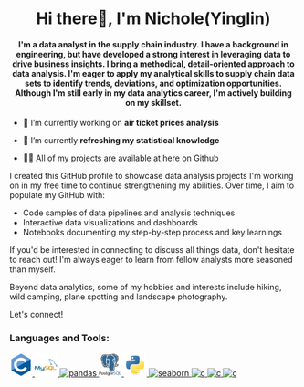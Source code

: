 <h1 align="center">Hi there👋, I'm Nichole(Yinglin)</h1>
<h4 align="center">I'm a data analyst in the supply chain industry. I have a background in engineering, but have developed a strong interest in leveraging data to drive business insights. I bring a methodical, detail-oriented approach to data analysis. 
  I'm eager to apply my analytical skills to supply chain data sets to identify trends, deviations, and optimization opportunities. Although I'm still early in my data analytics career, I'm actively building on my skillset. </h5>

- 🔭 I’m currently working on **air ticket prices analysis**

- 🌱 I’m currently **refreshing my statistical knowledge**

- 👨‍💻 All of my projects are available at here on Github

I created this GitHub profile to showcase data analysis projects I'm working on in my free time to continue strengthening my abilities. Over time, I aim to populate my GitHub with:

- Code samples of data pipelines and analysis techniques
- Interactive data visualizations and dashboards
- Notebooks documenting my step-by-step process and key learnings

If you'd be interested in connecting to discuss all things data, don't hesitate to reach out! I'm always eager to learn from fellow analysts more seasoned than myself.

Beyond data analytics, some of my hobbies and interests include hiking, wild camping, plane spotting and landscape photography.

Let's connect!

<h3 align="left">Languages and Tools:</h3>
<p align="left"> <a href="https://www.cprogramming.com/" target="_blank" rel="noreferrer"> <img src="https://raw.githubusercontent.com/devicons/devicon/master/icons/c/c-original.svg" alt="c" width="40" height="40"/> </a> <a href="https://www.mysql.com/" target="_blank" rel="noreferrer"> <img src="https://raw.githubusercontent.com/devicons/devicon/master/icons/mysql/mysql-original-wordmark.svg" alt="mysql" width="40" height="40"/> </a> <a href="https://pandas.pydata.org/" target="_blank" rel="noreferrer"> <img src="https://upload.wikimedia.org/wikipedia/commons/e/ed/Pandas_logo.svg" alt="pandas" width="40" height="40"/> </a> <a href="https://www.postgresql.org" target="_blank" rel="noreferrer"> <img src="https://raw.githubusercontent.com/devicons/devicon/master/icons/postgresql/postgresql-original-wordmark.svg" alt="postgresql" width="40" height="40"/> </a> <a href="https://www.python.org" target="_blank" rel="noreferrer"> <img src="https://raw.githubusercontent.com/devicons/devicon/master/icons/python/python-original.svg" alt="python" width="40" height="40"/> </a> <a href="https://seaborn.pydata.org/" target="_blank" rel="noreferrer"> <img src="https://seaborn.pydata.org/_images/logo-mark-lightbg.svg" alt="seaborn" width="40" height="40"/> 
</a> <a href="https://www.tableau.com/" target="_blank" rel="noreferrer"> <img src="https://cdn.worldvectorlogo.com/logos/tableau-software.svg" alt="c" width="40" height="40"/> </a>  <a href="https://powerbi.microsoft.com/"> <img src="https://upload.wikimedia.org/wikipedia/commons/c/cf/New_Power_BI_Logo.svg" alt="c" width="40" height="40"/> </a><a href="www.sas.com"> <img src="https://upload.wikimedia.org/wikipedia/commons/1/10/SAS_logo_horiz.svg" alt="c" width="40" height="40"/> </a></p>


<!---
Yinglin747/Yinglin747 is a ✨ special ✨ repository because its `README.md` (this file) appears on your GitHub profile.
You can click the Preview link to take a look at your changes.
--->
